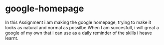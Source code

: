 # google-homepage
In this Assignment i am making the google homepage, trying to make it looks as natural and normal as possilbe
When I am succesfull, i will great a google of my own that i can use as a daily reminder of the skills i heave learnt.